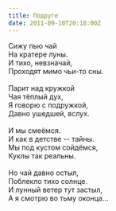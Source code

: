 ```yaml
---
title: Подруге
date: 2011-09-10T20:18:00Z
---
```


Сижу пью чай<br />
На кратере луны.<br />
И тихо, невзначай,<br />
Проходят мимо чьи-то сны.<br />
<br />
Парит над кружкой<br />
Чая тёплый дух,<br />
Я говорю с подружкой,<br />
Давно ушедшей, вслух.<br />
<br />
И мы смеёмся.<br />
И как в детстве -- тайны.<br />
Мы под кустом сойдёмся,<br />
Куклы так реальны.<br />
<br />
Но чай давно остыл,<br />
Поблекло тихо солнце.<br />
И лунный ветер тут застыл,<br />
А я смотрю во тьму оконца…
